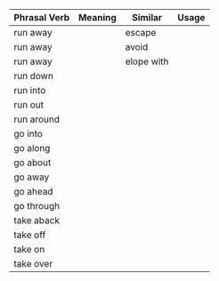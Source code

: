 | Phrasal Verb | Meaning | Similar | Usage|
|-|-|-|-|
|run away||escape||  
|run away||avoid||  
|run away||elope with||  
|run down||||  
|run into||||  
|run out||||  
|run around|||| 
|go into|||| 
|go along||||
|go about||||
|go away||||
|go ahead||||
|go through||||
|take aback||||
|take off||||
|take on||||
|take over||||
